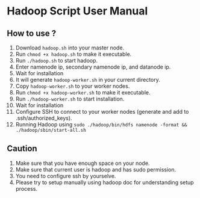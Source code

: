 # Hadoop Script User Manual

## How to use ?

1) Download `hadoop.sh` into your master node.
2) Run `chmod +x hadoop.sh` to make it executable.
3) Run `./hadoop.sh` to start hadoop.
4) Enter namenode ip, secondary namenode ip, and datanode ip.
5) Wait for installation
6) It will generate `hadoop-worker.sh` in your current directory.
7) Copy `hadoop-worker.sh` to your worker nodes.
8) Run `chmod +x hadoop-worker.sh` to make it executable.
9) Run `./hadoop-worker.sh` to start installation.
10) Wait for installation
11) Configure SSH to connect to your worker nodes (generate and add to .ssh/authorized_keys).
12) Running Hadoop using `sudo ./hadoop/bin/hdfs namenode -format && ./hadoop/sbin/start-all.sh`

## Caution
1) Make sure that you have enough space on your node.
2) Make sure that current user is hadoop and has sudo permission.
3) You need to configure ssh by yourselve.
4) Please try to setup manually using hadoop doc for understanding setup process.
